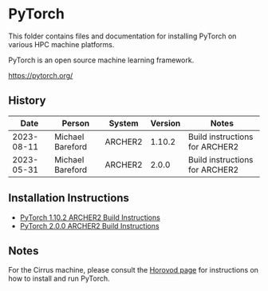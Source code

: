 PyTorch
=======

This folder contains files and documentation for installing PyTorch on various HPC machine platforms.

PyTorch is an open source machine learning framework.

https://pytorch.org/


History
-------

Date | Person | System | Version | Notes
---- | -------|--------|---------|------
2023-08-11 | Michael Bareford | ARCHER2 | 1.10.2 | Build instructions for ARCHER2
2023-05-31 | Michael Bareford | ARCHER2 | 2.0.0 | Build instructions for ARCHER2

Installation Instructions
-------------------------

* [PyTorch 1.10.2 ARCHER2 Build Instructions](build_pytorch_1.10.2_archer2.md)
* [PyTorch 2.0.0 ARCHER2 Build Instructions](build_pytorch_2.0.0_archer2.md)

Notes
-----

For the Cirrus machine, please consult the [Horovod page](../horovod/README.md) for instructions on how to install
and run PyTorch.
